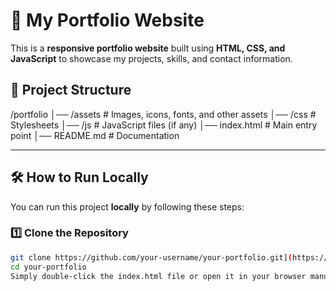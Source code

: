 # 🚀 My Portfolio Website

This is a **responsive portfolio website** built using **HTML, CSS, and JavaScript** to showcase my projects, skills, and contact information.


## 📁 Project Structure
/portfolio
│── /assets        # Images, icons, fonts, and other assets
│── /css           # Stylesheets
│── /js            # JavaScript files (if any)
│── index.html     # Main entry point
│── README.md      # Documentation

---

## 🛠️ How to Run Locally
You can run this project **locally** by following these steps:

### **1️⃣ Clone the Repository**
```sh
git clone https://github.com/your-username/your-portfolio.git](https://github.com/anshtyagi-14/PortFolio.git
cd your-portfolio
Simply double-click the index.html file or open it in your browser manually.

